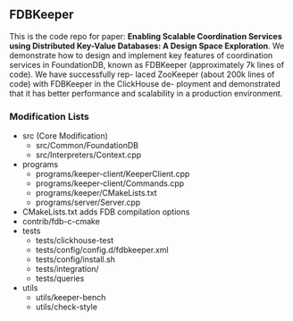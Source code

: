 ## FDBKeeper

This is the code repo for paper: **Enabling Scalable Coordination Services using 
Distributed Key-Value Databases: A Design Space Exploration**. We demonstrate how
to design and implement key features of coordination services in FoundationDB, 
known as FDBKeeper (approximately 7k lines of code). We have  successfully rep-
laced ZooKeeper (about 200k lines of code) with FDBKeeper in the ClickHouse de-
ployment and demonstrated that it has better performance and scalability in a
production environment. 


### Modification Lists

* src (Core Modification)
  * src/Common/FoundationDB
  * src/Interpreters/Context.cpp
* programs
  * programs/keeper-client/KeeperClient.cpp
  * programs/keeper-client/Commands.cpp
  * programs/keeper/CMakeLists.txt
  * programs/server/Server.cpp
* CMakeLists.txt adds FDB compilation options
* contrib/fdb-c-cmake
* tests
  * tests/clickhouse-test
  * tests/config/config.d/fdbkeeper.xml
  * tests/config/install.sh
  * tests/integration/
  * tests/queries
* utils
  * utils/keeper-bench
  * utils/check-style
